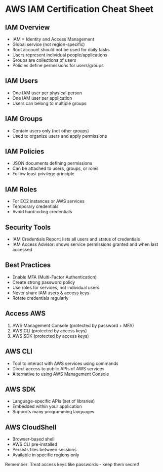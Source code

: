 # AWS IAM Certification Cheat Sheet

## IAM Overview
- IAM = Identity and Access Management
- Global service (not region-specific)
- Root account should not be used for daily tasks
- Users represent individual people/applications
- Groups are collections of users
- Policies define permissions for users/groups

## IAM Users
- One IAM user per physical person
- One IAM user per application
- Users can belong to multiple groups

## IAM Groups 
- Contain users only (not other groups)
- Used to organize users and apply permissions

## IAM Policies
- JSON documents defining permissions
- Can be attached to users, groups, or roles
- Follow least privilege principle

## IAM Roles
- For EC2 instances or AWS services
- Temporary credentials
- Avoid hardcoding credentials

## Security Tools
- IAM Credentials Report: lists all users and status of credentials
- IAM Access Advisor: shows service permissions granted and when last accessed

## Best Practices
- Enable MFA (Multi-Factor Authentication)
- Create strong password policy
- Use roles for services, not individual users
- Never share IAM users & access keys
- Rotate credentials regularly

## Access AWS
1. AWS Management Console (protected by password + MFA)
2. AWS CLI (protected by access keys)
3. AWS SDK (protected by access keys)

## AWS CLI
- Tool to interact with AWS services using commands
- Direct access to public APIs of AWS services
- Alternative to using AWS Management Console

## AWS SDK
- Language-specific APIs (set of libraries)
- Embedded within your application
- Supports many programming languages

## AWS CloudShell
- Browser-based shell
- AWS CLI pre-installed
- Persists files between sessions
- Available in specific regions only

Remember: Treat access keys like passwords - keep them secret!

